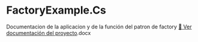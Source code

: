 # FactoryExample.Cs
Documentacion de la aplicacion y de la función del patron de factory 
[📄 Ver documentación del proyecto](Factory_documentacion (1)).docx
